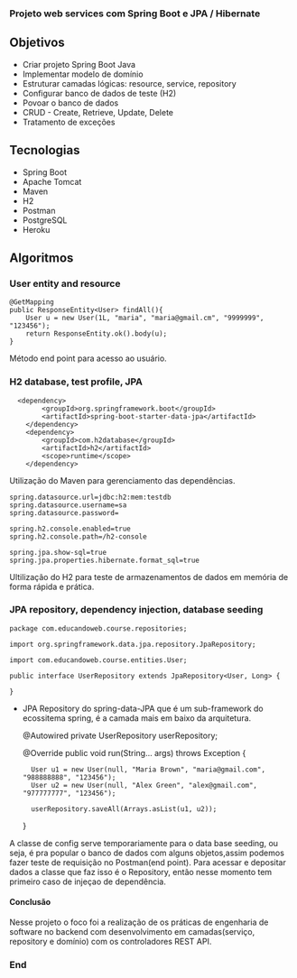 ### Projeto web services com Spring Boot e JPA / Hibernate

## Objetivos
- Criar projeto Spring Boot Java
- Implementar modelo de domínio
- Estruturar camadas lógicas: resource, service, repository
- Configurar banco de dados de teste (H2)
- Povoar o banco de dados
- CRUD - Create, Retrieve, Update, Delete
- Tratamento de exceções

## Tecnologias
- Spring Boot
- Apache Tomcat
- Maven
- H2
- Postman
- PostgreSQL
- Heroku

## Algoritmos
### User entity and resource

	@GetMapping
	public ResponseEntity<User> findAll(){
		User u = new User(1L, "maria", "maria@gmail.cm", "9999999", "123456");
		return ResponseEntity.ok().body(u);
	}

Método end point para  acesso ao usuário.

### H2 database, test profile, JPA

	  <dependency>
			<groupId>org.springframework.boot</groupId>
			<artifactId>spring-boot-starter-data-jpa</artifactId>
		</dependency>
		<dependency>
			<groupId>com.h2database</groupId>
			<artifactId>h2</artifactId>
			<scope>runtime</scope>
		</dependency>

Utilização do Maven para gerenciamento das dependências.

	spring.datasource.url=jdbc:h2:mem:testdb
	spring.datasource.username=sa
	spring.datasource.password=

	spring.h2.console.enabled=true
	spring.h2.console.path=/h2-console

	spring.jpa.show-sql=true
	spring.jpa.properties.hibernate.format_sql=true

Ultilização do H2 para teste de armazenamentos de dados em memória de forma rápida e prática.

### JPA repository, dependency injection, database seeding
	package com.educandoweb.course.repositories;

	import org.springframework.data.jpa.repository.JpaRepository;

	import com.educandoweb.course.entities.User;

	public interface UserRepository extends JpaRepository<User, Long> {

	}

- JPA Repository do spring-data-JPA que é um sub-framework do ecossitema spring, é a camada mais em baixo da arquitetura.



	@Autowired
	private UserRepository userRepository;

	@Override
	public void run(String... args) throws Exception {

		User u1 = new User(null, "Maria Brown", "maria@gmail.com", "988888888", "123456");
		User u2 = new User(null, "Alex Green", "alex@gmail.com", "977777777", "123456");

		userRepository.saveAll(Arrays.asList(u1, u2));

	}

A classe de config serve temporariamente para o data base seeding, ou seja, é pra popular o banco de dados com alguns objetos,assim podemos fazer teste de requisição no Postman(end point). 
Para acessar e depositar dados a classe que faz isso é o Repository, então nesse momento tem primeiro caso de injeçao de dependência.

#### Conclusão
Nesse projeto o foco foi a realização de os práticas de engenharia de software no backend com desenvolvimento em camadas(serviço, repository e domínio) com os controladores REST API.  

### End
 

